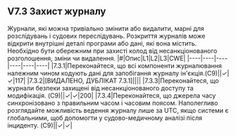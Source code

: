 ## V7.3 Захист журналу
Журнали, які можна тривіально змінити або видалити, марні для розслідувань і судових переслідувань. Розкриття журналів
може відкрити внутрішні деталі програми або дані, які вона містить. Необхідно бути обережним при захисті колод
від несанкціонованого розголошення, зміни чи видалення.
|#|Опис|L1|L2|L3|CWE|
|----|----|----|----|----|----|
|7.3.1|Переконайтеся, що всі компоненти журналювання належним чином кодують дані для запобігання журналу ін'єкція.(C9)||✓|✓|117|
|7.3.2|[ВИДАЛЕНО, ДУБЛІКАТ 7.3.1]||||
|7.3.3|Переконайтеся, що журнали безпеки захищені від несанкціонованого доступу та модифікація. (C9)||✓|✓|200|
|7.3.4|Переконайтеся, що джерела часу синхронізовано з правильним часом і часовим поясом. Наполегливо розглядайте можливість ведення журналу лише за UTC, якщо системи є глобальними, щоб допомогти у судово-медичному аналізі після інциденту. (C9)||✓|✓|
